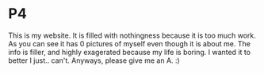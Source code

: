 # P4
This is my website. 
It is filled with nothingness because it is too much work. 
As you can see it has 0 pictures of myself even though it is about me. 
The info is filler, and highly exagerated because my life is boring. 
I wanted it to better I just.. can't. 
Anyways, please give me an A. :)
